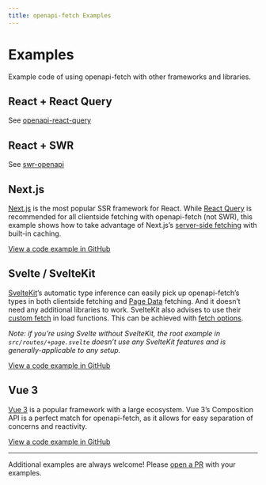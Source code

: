 ```yaml
---
title: openapi-fetch Examples
---
```


# Examples

Example code of using openapi-fetch with other frameworks and libraries.

## React + React Query

See [openapi-react-query](/openapi-react-query/)

## React + SWR

See [swr-openapi](/swr-openapi/)

## Next.js

[Next.js](https://nextjs.org/) is the most popular SSR framework for React. While [React Query](#react--react-query) is recommended for all clientside fetching with openapi-fetch (not SWR), this example shows how to take advantage of Next.js’s [server-side fetching](https://nextjs.org/docs/app/building-your-application/data-fetching/fetching-caching-and-revalidating#fetching-data-on-the-server-with-fetch) with built-in caching.

[View a code example in GitHub](https://github.com/openapi-ts/openapi-typescript/tree/main/packages/openapi-fetch/examples/nextjs)

## Svelte / SvelteKit

[SvelteKit](https://svelte.dev/docs/kit)’s automatic type inference can easily pick up openapi-fetch’s types in both clientside fetching and [Page Data](https://svelte.dev/docs/kit/load#Page-data) fetching. And it doesn’t need any additional libraries to work. SvelteKit also advises to use their [custom fetch](https://svelte.dev/docs/kit/load#Making-fetch-requests) in load functions. This can be achieved with [fetch options](/openapi-fetch/api#fetch-options).

_Note: if you’re using Svelte without SvelteKit, the root example in `src/routes/+page.svelte` doesn’t use any SvelteKit features and is generally-applicable to any setup._

[View a code example in GitHub](https://github.com/openapi-ts/openapi-typescript/tree/main/packages/openapi-fetch/examples/sveltekit)

## Vue 3

[Vue 3](https://vuejs.org/) is a popular framework with a large ecosystem. Vue 3’s Composition API is a perfect match for openapi-fetch, as it allows for easy separation of concerns and reactivity.

[View a code example in GitHub](https://github.com/openapi-ts/openapi-typescript/tree/main/packages/openapi-fetch/examples/vue-3)

---

Additional examples are always welcome! Please [open a PR](https://github.com/openapi-ts/openapi-typescript/pulls) with your examples.
